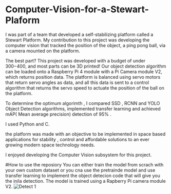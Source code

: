 # Computer-Vision-for-a-Stewart-Plaform
I was part of a team that developed a self-stabilizing platform called a Stewart Platform. My contribution to this project was developing the computer vision that tracked the position of the object, a ping pong ball, via a camera mounted on the platform. 

The best part? This project was developed with a budget of under $300-$400, and most parts can be 3D printed! Our object detection algorithm can be loaded onto a Raspberry Pi 4 module with a Pi Camera module V2, which returns position data. The platform is balanced using servo motors that return servo angles as data, and all this data is sent to a control algorithm that returns the servo speed to actuate the position of the ball on the platform.

To determine the optimum algorimth , I compared SSD , RCNN and YOLO Object Detection algorithms, implemented transfer learning and achieved mAP( Mean average precision) detection of 95% . 

I used Python and C. 

the platform was made with an objective to be implemented in space based applications for stability , control and affordable solutions to an ever growing modern space technology needs. 

I enjoyed developing the Computer Vision subsystem for this project. 


#How to use the reposiory 
You can either train the model from scrach with your own custom dataset or you cna use the pretrainde model and use transfer learning to implement the object detecion code that will give you the inila detection. The model is trained using a Rapberry Pi camera module V2. 
![Detect 1](https://github.com/anirudhiyengar-github/Computer-Vision-for-a-Stewart-Plaform/assets/52692696/60ab2a4b-f839-41b2-996a-fc30d2050c03)
